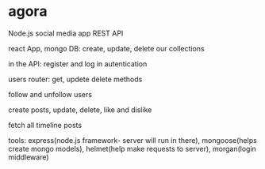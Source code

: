 # agora

Node.js social media app REST API

react App, mongo DB: create, update, delete our collections

in the API: register and log in autentication

users router: get, updete delete methods

follow and unfollow users

create posts, update, delete, like and dislike

fetch all timeline posts

tools: express(node.js framework- server will run in there), mongoose(helps create mongo models), helmet(help make requests to server), morgan(login middleware)